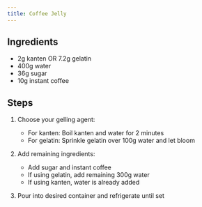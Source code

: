 ```yaml
---
title: Coffee Jelly
---
```


## Ingredients

- 2g kanten OR 7.2g gelatin
- 400g water
- 36g sugar
- 10g instant coffee

## Steps

1. Choose your gelling agent:
   - For kanten: Boil kanten and water for 2 minutes
   - For gelatin: Sprinkle gelatin over 100g water and let bloom

2. Add remaining ingredients:
   - Add sugar and instant coffee
   - If using gelatin, add remaining 300g water
   - If using kanten, water is already added

3. Pour into desired container and refrigerate until set
